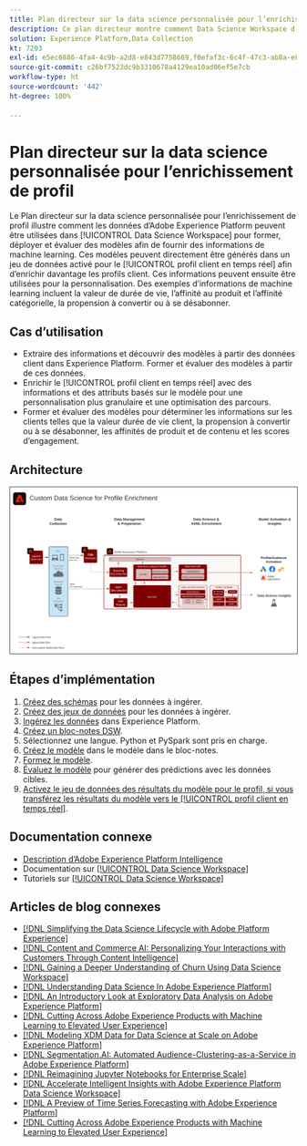 ```yaml
---
title: Plan directeur sur la data science personnalisée pour l’enrichissement de profil
description: Ce plan directeur montre comment Data Science Workspace d’Adobe Experience Platform utilise les données dans Experience Platform pour former, déployer et évaluer des modèles afin de fournir des informations de machine learning à partir des données.
solution: Experience Platform,Data Collection
kt: 7203
exl-id: e5ec6886-4fa4-4c9b-a2d8-e843d7758669,f0efaf3c-6c4f-47c3-ab8a-e8e146dd071c
source-git-commit: c26bf7523dc9b3310678a4129ea10ad06ef5e7cb
workflow-type: ht
source-wordcount: '442'
ht-degree: 100%

---
```


# Plan directeur sur la data science personnalisée pour l’enrichissement de profil

Le Plan directeur sur la data science personnalisée pour l’enrichissement de profil illustre comment les données d’Adobe Experience Platform peuvent être utilisées dans [!UICONTROL Data Science Workspace] pour former, déployer et évaluer des modèles afin de fournir des informations de machine learning. Ces modèles peuvent directement être générés dans un jeu de données activé pour le [!UICONTROL profil client en temps réel] afin d’enrichir davantage les profils client. Ces informations peuvent ensuite être utilisées pour la personnalisation. Des exemples d’informations de machine learning incluent la valeur de durée de vie, l’affinité au produit et l’affinité catégorielle, la propension à convertir ou à se désabonner.

## Cas d’utilisation

* Extraire des informations et découvrir des modèles à partir des données client dans Experience Platform. Former et évaluer des modèles à partir de ces données.
* Enrichir le [!UICONTROL profil client en temps réel] avec des informations et des attributs basés sur le modèle pour une personnalisation plus granulaire et une optimisation des parcours.
* Former et évaluer des modèles pour déterminer les informations sur les clients telles que la valeur durée de vie client, la propension à convertir ou à se désabonner, les affinités de produit et de contenu et les scores d’engagement.

## Architecture

<img src="assets/data_science.svg" alt="Architecture de référence pour le plan directeur sur la data science personnalisée pour l’enrichissement de profil" style="border:1px solid #4a4a4a" />

## Étapes d’implémentation

1. [Créez des schémas](https://experienceleague.adobe.com/?recommended=ExperiencePlatform-D-1-2021.1.xdm) pour les données à ingérer.
1. [Créez des jeux de données](https://experienceleague.adobe.com/docs/platform-learn/tutorials/data-ingestion/create-datasets-and-ingest-data.html?lang=fr) pour les données à ingérer.
1. [Ingérez les données](https://experienceleague.adobe.com/?recommended=ExperiencePlatform-D-1-2020.1.dataingestion&amp;lang=fr) dans Experience Platform.
1. [Créez un bloc-notes DSW](https://experienceleague.adobe.com/docs/platform-learn/tutorials/data-science-workspace/load-data-in-jupyterlab-notebooks.html?lang=fr).
1. Sélectionnez une langue. Python et PySpark sont pris en charge.
1. [Créez le modèle](https://experienceleague.adobe.com/docs/platform-learn/tutorials/data-science-workspace/recipe-builder-template.html?lang=fr) dans le modèle dans le bloc-notes.
1. [Formez le modèle](https://experienceleague.adobe.com/docs/platform-learn/tutorials/data-science-workspace/schedule-training-scoring.html?lang=fr).
1. [Évaluez le modèle](https://experienceleague.adobe.com/docs/platform-learn/tutorials/data-science-workspace/schedule-training-scoring.html?lang=fr) pour générer des prédictions avec les données cibles.
1. [Activez le jeu de données des résultats du modèle pour le profil, si vous transférez les résultats du modèle vers le [!UICONTROL profil client en temps réel]](https://experienceleague.adobe.com/docs/platform-learn/tutorials/data-science-workspace/dsw-profile-segmentation.html?lang=fr).

## Documentation connexe

* [Description d’Adobe Experience Platform Intelligence](https://helpx.adobe.com/fr/legal/product-descriptions/adobe-experience-platform-intelligence---product-description.html)
* Documentation sur [[!UICONTROL Data Science Workspace]](https://experienceleague.adobe.com/docs/experience-platform/data-science-workspace/home.html?lang=fr)
* Tutoriels sur [[!UICONTROL Data Science Workspace]](https://experienceleague.adobe.com/docs/platform-learn/tutorials/data-science-workspace/understanding-data-science-workspace.html?lang=fr)

## Articles de blog connexes

* [[!DNL Simplifying the Data Science Lifecycle with Adobe Platform Experience]](https://medium.com/adobetech/simplifying-the-data-science-lifecycle-with-adobe-platform-experience-8ea4f056d82f)
* [[!DNL Content and Commerce AI: Personalizing Your Interactions with Customers Through Content Intelligence]](https://medium.com/adobetech/content-and-commerce-ai-personalizing-your-interactions-with-customers-through-content-intelligence-dc182601deab)
* [[!DNL Gaining a Deeper Understanding of Churn Using Data Science Workspace]](https://medium.com/adobetech/gaining-a-deeper-understanding-of-churn-using-data-science-workspace-18a2190e0cf3)
* [[!DNL Understanding Data Science In Adobe Experience Platform]](https://medium.com/adobetech/understanding-data-science-in-adobe-experience-platform-5bce5a17b42)
* [[!DNL An Introductory Look at Exploratory Data Analysis on Adobe Experience Platform]](https://medium.com/adobetech/an-introductory-look-at-exploratory-data-analysis-on-adobe-experience-platform-1bfce7501d9a)
* [[!DNL Cutting Across Adobe Experience Products with Machine Learning to Elevated User Experience]](https://medium.com/adobetech/cutting-across-adobe-experience-products-with-machine-learning-to-elevated-user-experience-7c85000510d1)
* [[!DNL Modeling XDM Data for Data Science at Scale on Adobe Experience Platform]](https://medium.com/adobetech/modeling-xdm-data-for-data-science-at-scale-on-adobe-experience-platform-222bb2a6dbf7)
* [[!DNL Segmentation.AI: Automated Audience-Clustering-as-a-Service in Adobe Experience Platform]](https://medium.com/adobetech/segmentation-ai-automated-audience-clustering-as-a-service-in-adobe-experience-platform-261f4099462c)
* [[!DNL Reimagining Jupyter Notebooks for Enterprise Scale]](https://medium.com/adobetech/reimagining-jupyter-notebooks-for-enterprise-scale-8bc6340d504a)
* [[!DNL Accelerate Intelligent Insights with Adobe Experience Platform Data Science Workspace]](https://medium.com/adobetech/accelerate-intelligent-insights-with-adobe-experience-platform-data-science-workspace-89538bacbbea)
* [[!DNL A Preview of Time Series Forecasting with Adobe Experience Platform]](https://medium.com/adobetech/preview-of-time-series-forecasting-with-adobe-experience-platform-38a2fc778e89)
* [[!DNL Cutting Across Adobe Experience Products with Machine Learning to Elevated User Experience]](https://medium.com/adobetech/cutting-across-adobe-experience-products-with-machine-learning-to-elevated-user-experience-7c85000510d1)
